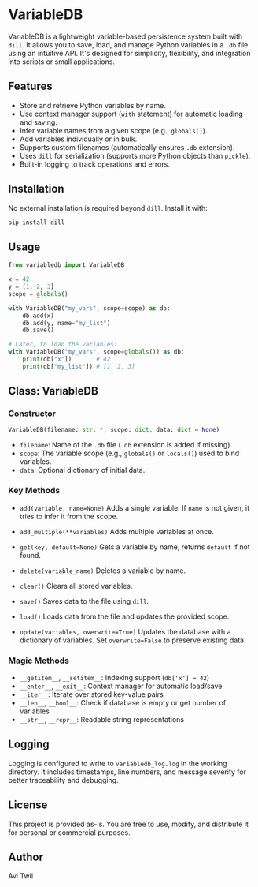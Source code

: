 

# VariableDB

VariableDB is a lightweight variable-based persistence system built with `dill`. It allows you to save, load, and manage Python variables in a `.db` file using an intuitive API. It's designed for simplicity, flexibility, and integration into scripts or small applications.

## Features

- Store and retrieve Python variables by name.
- Use context manager support (`with` statement) for automatic loading and saving.
- Infer variable names from a given scope (e.g., `globals()`).
- Add variables individually or in bulk.
- Supports custom filenames (automatically ensures `.db` extension).
- Uses `dill` for serialization (supports more Python objects than `pickle`).
- Built-in logging to track operations and errors.

## Installation

No external installation is required beyond `dill`. Install it with:

```bash
pip install dill
````

## Usage

```python
from variabledb import VariableDB

x = 42
y = [1, 2, 3]
scope = globals()

with VariableDB("my_vars", scope=scope) as db:
    db.add(x)
    db.add(y, name="my_list")
    db.save()

# Later, to load the variables:
with VariableDB("my_vars", scope=globals()) as db:
    print(db["x"])       # 42
    print(db["my_list"]) # [1, 2, 3]
```

## Class: VariableDB

### Constructor

```python
VariableDB(filename: str, *, scope: dict, data: dict = None)
```

* `filename`: Name of the `.db` file (`.db` extension is added if missing).
* `scope`: The variable scope (e.g., `globals()` or `locals()`) used to bind variables.
* `data`: Optional dictionary of initial data.

### Key Methods

* `add(variable, name=None)`
  Adds a single variable. If `name` is not given, it tries to infer it from the scope.

* `add_multiple(**variables)`
  Adds multiple variables at once.

* `get(key, default=None)`
  Gets a variable by name, returns `default` if not found.

* `delete(variable_name)`
  Deletes a variable by name.

* `clear()`
  Clears all stored variables.

* `save()`
  Saves data to the file using `dill`.

* `load()`
  Loads data from the file and updates the provided scope.

* `update(variables, overwrite=True)`
  Updates the database with a dictionary of variables. Set `overwrite=False` to preserve existing data.

### Magic Methods

* `__getitem__`, `__setitem__`: Indexing support (`db['x'] = 42`)
* `__enter__`, `__exit__`: Context manager for automatic load/save
* `__iter__`: Iterate over stored key-value pairs
* `__len__`, `__bool__`: Check if database is empty or get number of variables
* `__str__`, `__repr__`: Readable string representations

## Logging

Logging is configured to write to `variabledb_log.log` in the working directory. It includes timestamps, line numbers, and message severity for better traceability and debugging.

## License

This project is provided as-is. You are free to use, modify, and distribute it for personal or commercial purposes.

## Author

Avi Twil


